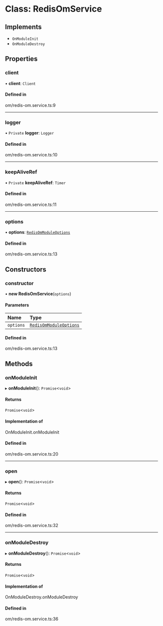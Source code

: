 # Class: RedisOmService

## Implements

- `OnModuleInit`
- `OnModuleDestroy`

## Properties

### client

• **client**: `Client`

#### Defined in

om/redis-om.service.ts:9

---

### logger

• `Private` **logger**: `Logger`

#### Defined in

om/redis-om.service.ts:10

---

### keepAliveRef

• `Private` **keepAliveRef**: `Timer`

#### Defined in

om/redis-om.service.ts:11

---

### options

• **options**: [`RedisOmModuleOptions`](../interfaces/RedisOmModuleOptions.md)

#### Defined in

om/redis-om.service.ts:13

## Constructors

### constructor

• **new RedisOmService**(`options`)

#### Parameters

| Name      | Type                                                            |
| :-------- | :-------------------------------------------------------------- |
| `options` | [`RedisOmModuleOptions`](../interfaces/RedisOmModuleOptions.md) |

#### Defined in

om/redis-om.service.ts:13

## Methods

### onModuleInit

▸ **onModuleInit**(): `Promise`<`void`\>

#### Returns

`Promise`<`void`\>

#### Implementation of

OnModuleInit.onModuleInit

#### Defined in

om/redis-om.service.ts:20

---

### open

▸ **open**(): `Promise`<`void`\>

#### Returns

`Promise`<`void`\>

#### Defined in

om/redis-om.service.ts:32

---

### onModuleDestroy

▸ **onModuleDestroy**(): `Promise`<`void`\>

#### Returns

`Promise`<`void`\>

#### Implementation of

OnModuleDestroy.onModuleDestroy

#### Defined in

om/redis-om.service.ts:36

